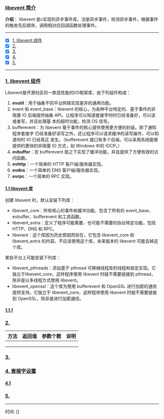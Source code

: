 ### [libevent 简介](#)
 **介绍**： libevent 是c实现的异步事件库，注册异步事件，检测异步事件，根据事件的触发先后顺序，调用相对应回调函数处理事件。

-----
- [x] [1. libevent 组件](#1-libevent-组件)
- [x] [2. ](#2-)
- [x] [3. ](#3-)
- [x] [4. ](#4-)
- [x] [5. ](#5-)
-----

### [1. libevent 组件](#)
Libevent是开源社区的一款高性能的I/O框架库，由下列组件构成：

1. **evutil**：用于抽象不同平台网络实现差异的通用功能。
2. event 和 event_base：libevent 的核心，为各种平台特定的、基于事件的非阻塞 IO 后端提供抽象 API，让程序可以知道套接字何时已经准备好，可以读或者写，并且处理基
本的超时功能，检测 OS 信号。
3. bufferevent：为 libevent 基于事件的核心提供使用更方便的封装。除了通知程序套接字
已经准备好读写之外，还让程序可以请求缓冲的读写操作，可以知道何时 IO 已经真正
发生。（bufferevent 接口有多个后端，可以采用系统能够提供的更快的非阻塞 IO 方式，如 Windows 中的 IOCP。）
4. **evbuffer**：在 bufferevent 层之下实现了缓冲功能，并且提供了方便有效的访问函数。
5. **evhttp**：一个简单的 HTTP 客户端/服务器实现。
6. **evdns**：一个简单的 DNS 客户端/服务器实现。
7. **evrpc**：一个简单的 RPC 实现。

#### [1.1 libevent 库](#)
创建 libevent 时，默认安装下列库：
* libevent_core：所有核心的事件和缓冲功能，包含了所有的 event_base、evbuffer、bufferevent 和工具函数。
* libevent_extra：定义了程序可能需要，也可能不需要的协议特定功能，包括 HTTP、DNS 和 RPC。
* libevent：这个库因为历史原因而存在，它包含 libevent_core 和 libevent_extra 的内容。不应该使用这个库，未来版本的 libevent 可能去掉这个库。

某些平台上可能安装下列库：
* libevent_pthreads：添加基于 pthread 可移植线程库的线程和锁定实现。它独立于libevent_core，这样程序使用 libevent 时就不需要链接到 pthread，除非是以多线程方式使用 libevent。
* libevent_openssl：这个库为使用 bufferevent 和 OpenSSL 进行加密的通信提供支持。它独立于 libevent_core，这样程序使用 libevent 时就不需要链接到 OpenSSL，除非是进行加密通信。

##### [1.1.1 ](#)

### [2.](#) 

|方法|返回值|参数个数|说明|
|:---|:---|:---|:----|
|||||
|||||
|||||

### [3.](#) 

### [4. 套接字设置](#)

#### [4.1 ](#)


### [5.](#) 

-----
时间: [] 